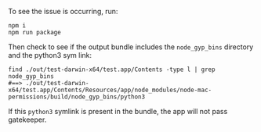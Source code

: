 
To see the issue is occurring, run:  

```
npm i
npm run package
```

Then check to see if the output bundle includes the `node_gyp_bins` directory and the python3 sym link:

```
find ./out/test-darwin-x64/test.app/Contents -type l | grep node_gyp_bins
#==> ./out/test-darwin-x64/test.app/Contents/Resources/app/node_modules/node-mac-permissions/build/node_gyp_bins/python3
```

If this `python3` symlink is present in the bundle, the app will not pass gatekeeper.